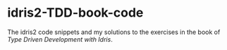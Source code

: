 # idris2-TDD-book-code

The idris2 code snippets and my solutions to the exercises in the book of _Type Driven Development with Idris_.
